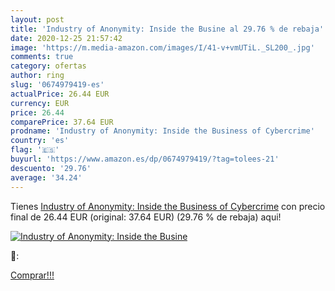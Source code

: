 ```yaml
---
layout: post
title: 'Industry of Anonymity: Inside the Busine al 29.76 % de rebaja'
date: 2020-12-25 21:57:42
image: 'https://m.media-amazon.com/images/I/41-v+vmUTiL._SL200_.jpg'
comments: true
category: ofertas
author: ring
slug: '0674979419-es'
actualPrice: 26.44 EUR
currency: EUR
price: 26.44
comparePrice: 37.64 EUR
prodname: 'Industry of Anonymity: Inside the Business of Cybercrime'
country: 'es'
flag: '🇪🇸'
buyurl: 'https://www.amazon.es/dp/0674979419/?tag=tolees-21'
descuento: '29.76'
average: '34.24'
---
```


Tienes [Industry of Anonymity: Inside the Business of Cybercrime](https://www.amazon.es/dp/0674979419/?tag=tolees-21) con precio final de  26.44 EUR (original: 37.64 EUR) (29.76 %  de rebaja) aqui!

[![Industry of Anonymity: Inside the Busine](https://m.media-amazon.com/images/I/41-v+vmUTiL._SL200_.jpg)](https://www.amazon.es/dp/0674979419/?tag=tolees-21)

🔎:


[Comprar!!!](https://www.amazon.es/dp/0674979419/?tag=tolees-21)
